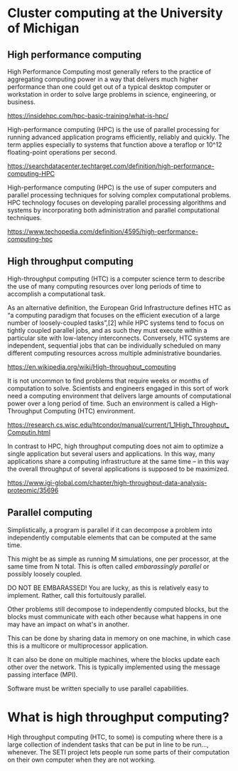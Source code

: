 # Cluster computing at the University of Michigan

## High performance computing

High Performance Computing most generally refers to the practice of
aggregating computing power in a way that delivers much higher performance
than one could get out of a typical desktop computer or workstation in
order to solve large problems in science, engineering, or business.

https://insidehpc.com/hpc-basic-training/what-is-hpc/

High-performance computing (HPC) is the use of parallel processing for
running advanced application programs efficiently, reliably and quickly.
The term applies especially to systems that function above a teraflop or
10^12 floating-point operations per second.

https://searchdatacenter.techtarget.com/definition/high-performance-computing-HPC

High-performance computing (HPC) is the use of super computers and parallel
processing techniques for solving complex computational problems. HPC
technology focuses on developing parallel processing algorithms and systems
by incorporating both administration and parallel computational techniques.

https://www.techopedia.com/definition/4595/high-performance-computing-hpc

## High throughput computing

High-throughput computing (HTC) is a computer science term to describe the
use of many computing resources over long periods of time to accomplish a
computational task.

As an alternative definition, the European Grid Infrastructure defines HTC
as “a computing paradigm that focuses on the efficient execution of a large
number of loosely-coupled tasks”,[2] while HPC systems tend to focus on
tightly coupled parallel jobs, and as such they must execute within a
particular site with low-latency interconnects. Conversely, HTC systems
are independent, sequential jobs that can be individually scheduled on
many different computing resources across multiple administrative
boundaries.

https://en.wikipedia.org/wiki/High-throughput_computing


It is not uncommon to find problems that require weeks or months of
computation to solve. Scientists and engineers engaged in this sort of
work need a computing environment that delivers large amounts of
computational power over a long period of time. Such an environment
is called a High-Throughput Computing (HTC) environment.

https://research.cs.wisc.edu/htcondor/manual/current/1_1High_Throughput_Computin.html

In contrast to HPC, high throughput computing does not aim to optimize
a single application but several users and applications. In this way,
many applications share a computing infrastructure at the same time
&ndash; in this way the overall throughput of several applications is
supposed to be maximized.

https://www.igi-global.com/chapter/high-throughput-data-analysis-proteomic/35696

## Parallel computing

Simplistically, a program is parallel if it can decompose a problem into
independently computable elements that can be computed at the same time.

This might be as simple as running M simulations, one per processor, at
the same time from N total.  This is often called _embarassingly parallel_
or possibly loosely coupled.

DO NOT BE EMBARASSED!  You are lucky, as this is relatively easy to
implement.  Rather, call this fortuitously parallel.

Other problems still decompose to independently computed blocks, but
the blocks must communicate with each other because what happens in
one may have an impact on what's in another.

This can be done by sharing data in memory on one machine, in which
case this is a multicore or multiprocessor application.

It can also be done on multiple machines, where the blocks update
each other over the network.  This is typically implemented using
the message passing interface (MPI).

Software must be written specially to use parallel capabilities.

# What is high throughput computing?

High throughput computing (HTC, to some) is computing where there
is a large collection of indendent tasks that can be put in line
to be run..., whenever.  The SETI project lets people run some
parts of their computation on their own computer when they are not
working.
